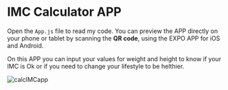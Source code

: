 # IMC Calculator APP

Open the `App.js` file to read my code. 
You can preview the APP directly on your phone or tablet by scanning the **QR code**, using the EXPO APP for iOS and Android.

On this APP you can input your values for weight and height to know if your IMC is Ok or if you need to change your lifestyle to be helthier.

![calcIMCapp](https://user-images.githubusercontent.com/69602254/112048280-00508c00-8b2d-11eb-9ec8-e8051888b0bc.jpg)
